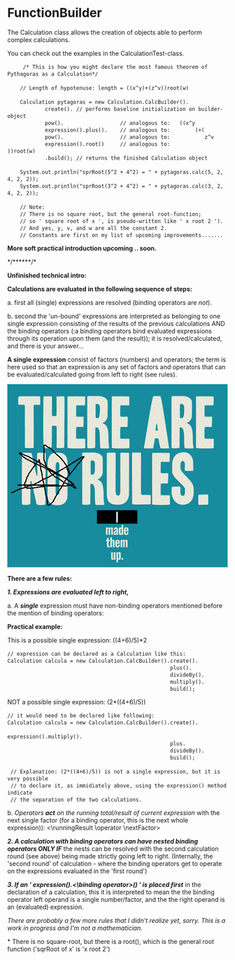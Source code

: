 # FunctionBuilder
 
The Calculation class allows the creation of objects able to perform complex calculations.
<p>You can check out the examples in the CalculationTest-class.</p>

<p>
 
         /* This is how you might declare the most famous theorem of Pythagoras as a Calculation*/
         
        // Length of hypotenuse: length = ((x^y)+(z^v))root(w)
        
        Calculation pytagoras = new Calculation.CalcBuilder().
                create(). // performs baseline initialization on builder-object
                pow().                  // analogous to:   ((x^y
                expression().plus().    // analogous to:        )+(
                pow().                  // analogous to:           z^v
                expression().root()     // analogous to:              ))root(w)
                .build(); // returns the finished Calculation object

        System.out.println("sprRoot(5^2 + 4^2) = " + pytagoras.calc(5, 2, 4, 2, 2));        
        System.out.println("sprRoot(3^2 + 4^2) = " + pytagoras.calc(3, 2, 4, 2, 2));
        
        // Note: 
        // There is no square root, but the general root-function;
        // so ' square root of x ', is pseudo-written like ' x root 2 ').
        // And yes, y, v, and w are all the constant 2.
        // Constants are first on my list of upcoming improvements.......
<p></p>

<p></p>
<p><b>More soft practical introduction upcoming .. soon. </b></p>
<p></p>
<p>*/******/*</p>
<p><b>Unfinished technical intro:</b></p>
<p></p>
<p><b>Calculations are evaluated in the following sequence of steps:</b></p>
<p>a. first all (single) expressions are resolved
(binding operators are <i>not</i>).</p>
<p>b. second the 'un-bound' expressions are interpreted as belonging to one single expression consisting
of the results
of the previous calculations AND the binding operators (:a binding operators bind evaluated expressions
through its operation upon them (and the result)); it is resolved/calculated, and there is your
answer...</p>
<p></p>
<p> <b>A single expression</b> consist of factors (numbers) and operators; the term is here used so that
an expression is any set of factors and operators that can be evaluated/calculated going from left to
right (see rules).</p>
<p></p>

![There are rules](https://raw.githubusercontent.com/kiancn/FunctionBuilder/master/ThereAreNoRules.png)
<p><b>There are a few rules:</b></p>
<p><i><b>1. Expressions are evaluated left to right, </b></i>
<p>a. A <i><b>single</b></i> expression must have non-binding operators mentioned
before the mention of binding operators: </p>
<b>Practical example:</b>
<p>This is a possible single expression: ((4+6)/5)*2</p>

    // expression can be declared as a Calculation like this:
    Calculation calcula = new Calculation.CalcBuilder().create().
                                                        plus().
                                                        divideBy().
                                                        multiply().
                                                        build();

<p>NOT a possible single expression: (2*((4+6)/5))</p>
    
    // it would need to be declared like following:
    Calculation calcula = new Calculation.CalcBuilder().create().
                                                        expression().multiply().
                                                        plus.
                                                        divideBy().
                                                        build();
                                                  
     // Explanation: (2*((4+6)/5)) is not a single expression, but it is very possible 
     // to declare it, as immidiately above, using the expression() method indicate
     // the separation of the two calculations.
     
<p>b. <i>Operators <b>act</b> on the running total/result of current expression </i>with the next
single factor (for a binding operator, this is the next whole expression)):
<\runningResult \operator \nextFactor></runningResult></b></p>
<p></p>
<p><b><i>2. A calculation with binding operators can have nested binding operators ONLY IF</i></b>
the nests can be resolved with the second calculation round (see above) being made
strictly going left to right. (Internally, the 'second round' of calculation - where the binding
operators get to operate on the expressions evaluated in the 'first round') </p>
<p><b><i>3. If an ' expression().<\binding operator>() ' is placed first</i></b> in the declaration
of a calculation, this it is interpreted to mean the the binding operator left operand is a single
number/factor, and the the right operand is an (evaluated) expression.</p>
<p></p>
<p><i>There are probably a few more rules that I didn't realize yet, sorry. This is a work in
progress and I'm not a mathematician.</i></p>
<p></p>
<p>* There is no square-root, but there is a root(),
which is the general root function ('sqrRoot of x' is 'x root 2')</p>
